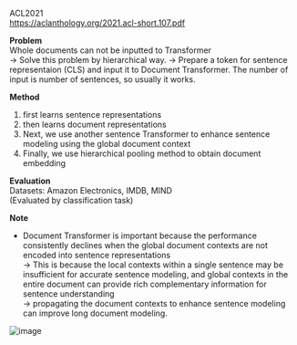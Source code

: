 ACL2021\
https://aclanthology.org/2021.acl-short.107.pdf

**Problem**\
Whole documents can not be inputted to Transformer\
→ Solve this problem by hierarchical way.
→ Prepare a token for sentence representaion (CLS) and input it to Document Transformer. The number of input is number of sentences, so usually it works.

**Method**
1. first learns sentence representations
2. then learns document representations
3. Next, we use another sentence Transformer to enhance sentence modeling using the global document context
4. Finally, we use hierarchical pooling method to obtain document embedding

**Evaluation**\
Datasets: Amazon Electronics, IMDB, MIND\
(Evaluated by classification task)

**Note**
- Document Transformer is important because the performance consistently declines when the global document contexts are not encoded into sentence representations\
  → This is because the local contexts within a single sentence may be insufficient for accurate sentence modeling, and global contexts in the entire document can provide rich complementary information for sentence understanding\
  → propagating the document contexts to enhance sentence modeling can improve long document modeling.
  
![image](https://user-images.githubusercontent.com/50447179/156952523-94c1d16d-c3b4-4045-afe6-6fd1768d0ddd.png)
